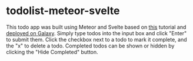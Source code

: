 # todolist-meteor-svelte

This todo app was built using Meteor and Svelte based on [this](https://svelte-tutorial.meteor.com/simple-todos/) tutorial and [deployed on Galaxy](https://todo-charu.meteorapp.com/). Simply type todos into the input box and click "Enter" to submit them. Click the checkbox next to a todo to mark it complete, and the "x" to delete a todo. Completed todos can be shown or hidden by clicking the "Hide Completed" button.
